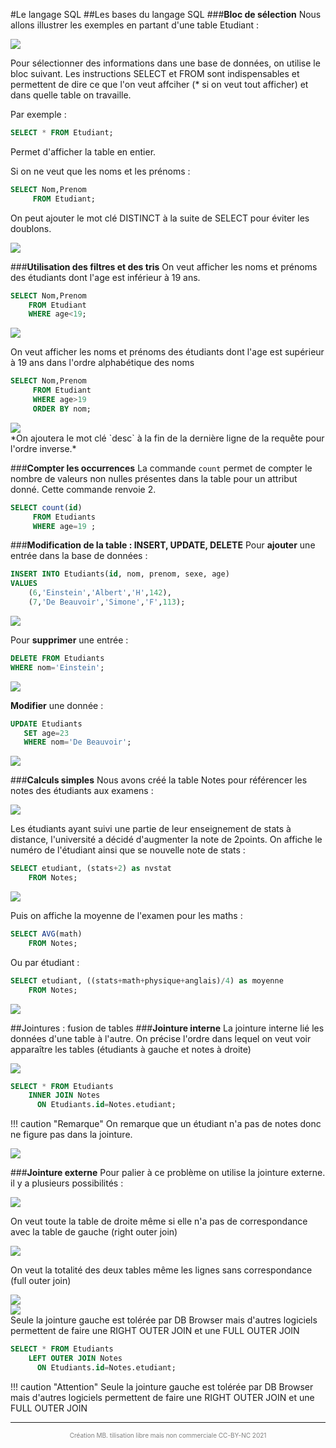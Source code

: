 #Le langage SQL
##Les bases du langage SQL
###**Bloc de sélection**
Nous allons illustrer les exemples en partant d'une table Etudiant :
<div id="center">
	<img src="img/table_ex.png" atl="Table Etudiant" >
</div>  

Pour sélectionner des informations dans une base de données, on utilise le bloc suivant. Les instructions SELECT et FROM sont indispensables et permettent de dire ce que l'on veut affciher (* si on veut tout afficher) et dans quelle table on travaille.  

Par exemple :

```SQL
SELECT * FROM Etudiant;
```

Permet d'afficher la table en entier.

Si on ne veut que les noms et les prénoms :    

```SQL
SELECT Nom,Prenom
     FROM Etudiant;
```
On peut ajouter le mot clé DISTINCT à la suite de SELECT pour éviter les doublons.  
<div id="center">
	<img src="img/res_nom.png" atl="Restriction sur le nom et le prénom" >
</div>

###**Utilisation des filtres et des tris**
On veut afficher les noms et prénoms des étudiants dont l'age est inférieur à 19 ans.     

```SQL
SELECT Nom,Prenom
    FROM Etudiant
    WHERE age<19;
```     
<div id="center">
	<img src="img/res_filtre.png" atl="utilisation du filtre" >
</div>

On veut afficher les noms et prénoms des étudiants dont l'age est supérieur à 19 ans dans l'ordre alphabétique des noms  
```SQL
SELECT Nom,Prenom
     FROM Etudiant
     WHERE age>19
     ORDER BY nom;
```    

<div id="center">
	<img src="img/res_tris.png" atl="utilisation du tri" >
  
</div>
*On ajoutera le mot clé `desc` à la fin de la dernière ligne de la requête pour l'ordre inverse.*   

###**Compter les occurrences**
La commande `count` permet de compter le nombre de valeurs non nulles présentes dans la table pour un attribut donné. Cette commande renvoie 2.  
```SQL 
SELECT count(id) 
     FROM Etudiants
     WHERE age=19 ;
```  

###**Modification de la table : INSERT, UPDATE, DELETE**
Pour **ajouter** une entrée dans la base de données :
````SQL
INSERT INTO Etudiants(id, nom, prenom, sexe, age)
VALUES 
	(6,'Einstein','Albert','H',142),
	(7,'De Beauvoir','Simone','F',113);
````
<div id="center">
	<img src="img/res_insert.PNG" atl="Ajouter des valeurs dans une table" >
  
</div>

Pour **supprimer** une entrée : 

```SQL
DELETE FROM Etudiants
WHERE nom='Einstein';
```  
<div id="center">
	<img src="img/res_delete.png" atl="supprimer des valeurs dans une table" >
  
</div>

**Modifier** une donnée :
```SQL
UPDATE Etudiants 
   SET age=23 
   WHERE nom='De Beauvoir';

```

<div id="center">
	<img src="img/res_update.png" atl="Mise à jour des valeurs dans une table" >
  
</div>

###**Calculs simples**
Nous avons créé la table Notes pour référencer les notes des étudiants aux examens :
<div id="center">
	<img src="img/notes.png" atl="Table de notes des étudiants" >
</div>

Les étudiants ayant suivi une partie de leur enseignement de stats à distance, l'université a décidé d'augmenter la note de 2points. On affiche le numéro de l'étudiant ainsi que se nouvelle note de stats :  

```SQL
SELECT etudiant, (stats+2) as nvstat
    FROM Notes;
```

<div id="center">
	<img src="img/res_ajout.png" atl="Ajouter une constante" >
</div>

Puis on affiche la moyenne de l'examen pour les maths :  
```SQL
SELECT AVG(math)
    FROM Notes;
```  
Ou par étudiant :  
```SQl
SELECT etudiant, ((stats+math+physique+anglais)/4) as moyenne
    FROM Notes;
```  

<div id="center">
	<img src="img/res_moyenne.png" atl="Calcul de moyenne" >
</div>


##Jointures : fusion de tables
###**Jointure interne**
La jointure interne lié les données d'une table à l'autre. On précise l'ordre dans lequel on veut voir apparaître les tables (étudiants à gauche et notes à droite)
<div id="center">
	<img src="img/sql-ensemble-intersect-300.png" atl="jointure interne" >
</div>

```SQL
SELECT * FROM Etudiants
    INNER JOIN Notes
	  ON Etudiants.id=Notes.etudiant;
```  

 
!!! caution "Remarque"
	On remarque que un étudiant n'a pas de notes donc ne figure pas dans la jointure.
  

<div id="center">
	<img src="img/res_inner.png" atl="jointure interne" >
</div>

###**Jointure externe**
Pour palier à ce problème on utilise la jointure externe. il y a plusieurs possibilités :  

<div id="center">
	<img src="img/sql-left-join-300.png" atl="jointure externe gauche" >
</div>

On veut toute la table de droite même si elle n'a pas de correspondance avec la table de gauche (right outer join)


<div id="center">
	<img src="img/sql-right-join-300.png" atl="jointure externe droite" >
</div>

On veut la totalité des deux tables même les lignes sans correspondance (full outer join)


<div id="center">
	<img src="img/sql-ensemble-union-300.png" atl="joiture complète" >
</div>
<div id="center">
	<img src="img/res_outer.png" atl="jointure complète" >
</div>
Seule la jointure gauche est tolérée par DB Browser mais d'autres logiciels permettent de faire une RIGHT OUTER JOIN et une FULL OUTER JOIN

```SQL
SELECT * FROM Etudiants
    LEFT OUTER JOIN Notes
	  ON Etudiants.id=Notes.etudiant;

```

!!! caution "Attention"
	Seule la jointure gauche est tolérée par DB Browser mais d'autres logiciels permettent de faire une RIGHT OUTER JOIN et une FULL OUTER JOIN




---
<p style="text-align: center; color:gray; font-size: 10px;">
Création MB. tilisation libre mais non commerciale CC-BY-NC 2021
</p>